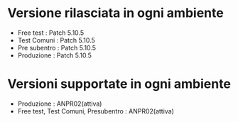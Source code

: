 # Versione rilasciata in ogni ambiente

- Free test : Patch 5.10.5
- Test Comuni : Patch 5.10.5
- Pre subentro : Patch 5.10.5
- Produzione : Patch 5.10.5


# Versioni supportate in ogni ambiente

- Produzione : ANPR02(attiva)
- Free test, Test Comuni, Presubentro : ANPR02(attiva)

